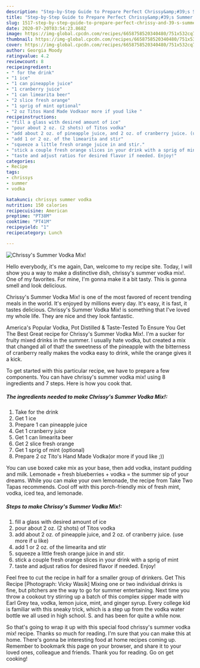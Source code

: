 ```yaml
---
description: "Step-by-Step Guide to Prepare Perfect Chrissy&amp;#39;s Summer Vodka Mix!"
title: "Step-by-Step Guide to Prepare Perfect Chrissy&amp;#39;s Summer Vodka Mix!"
slug: 1517-step-by-step-guide-to-prepare-perfect-chrissy-and-39-s-summer-vodka-mix
date: 2020-07-20T03:54:23.868Z
image: https://img-global.cpcdn.com/recipes/6658758520340480/751x532cq70/chrissys-summer-vodka-mix-recipe-main-photo.jpg
thumbnail: https://img-global.cpcdn.com/recipes/6658758520340480/751x532cq70/chrissys-summer-vodka-mix-recipe-main-photo.jpg
cover: https://img-global.cpcdn.com/recipes/6658758520340480/751x532cq70/chrissys-summer-vodka-mix-recipe-main-photo.jpg
author: Georgia Moody
ratingvalue: 4.2
reviewcount: 8
recipeingredient:
- " for the drink"
- "1 ice"
- "1 can pineapple juice"
- "1 cranberry juice"
- "1 can limearita beer"
- "2 slice fresh orange"
- "1 sprig of mint optional"
- "2 oz Titos Hand Made Vodkaor more if youd like "
recipeinstructions:
- "fill a glass with desired amount of ice"
- "pour about 2 oz. (2 shots) of Titos vodka"
- "add about 2 oz. of pineapple juice, and 2 oz. of cranberry juice. (use more if u like)"
- "add 1 or 2 oz. of the limearita and stir"
- "squeeze a little fresh orange juice in and stir."
- "stick a couple fresh orange slices in your drink with a sprig of mint"
- "taste and adjust ratios for desired flavor if needed. Enjoy!"
categories:
- Recipe
tags:
- chrissys
- summer
- vodka

katakunci: chrissys summer vodka 
nutrition: 150 calories
recipecuisine: American
preptime: "PT38M"
cooktime: "PT41M"
recipeyield: "1"
recipecategory: Lunch

---
```



![Chrissy&#39;s Summer Vodka Mix!](https://img-global.cpcdn.com/recipes/6658758520340480/751x532cq70/chrissys-summer-vodka-mix-recipe-main-photo.jpg)

Hello everybody, it's me again, Dan, welcome to my recipe site. Today, I will show you a way to make a distinctive dish, chrissy&#39;s summer vodka mix!. One of my favorites. For mine, I'm gonna make it a bit tasty. This is gonna smell and look delicious.

Chrissy&#39;s Summer Vodka Mix! is one of the most favored of recent trending meals in the world. It's enjoyed by millions every day. It's easy, it is fast, it tastes delicious. Chrissy&#39;s Summer Vodka Mix! is something that I've loved my whole life. They are nice and they look fantastic.

America&#39;s Popular Vodka, Pot Distilled &amp; Taste-Tested To Ensure You Get The Best Great recipe for Chrissy&#39;s Summer Vodka Mix!. I&#39;m a sucker for fruity mixed drinks in the summer. I usually hate vodka, but created a mix that changed all of that! the sweetness of the pineapple with the bitterness of cranberry really makes the vodka easy to drink, while the orange gives it a kick.


To get started with this particular recipe, we have to prepare a few components. You can have chrissy&#39;s summer vodka mix! using 8 ingredients and 7 steps. Here is how you cook that.

<!--inarticleads1-->

##### The ingredients needed to make Chrissy&#39;s Summer Vodka Mix!:

1. Take  for the drink
1. Get 1 ice
1. Prepare 1 can pineapple juice
1. Get 1 cranberry juice
1. Get 1 can limearita beer
1. Get 2 slice fresh orange
1. Get 1 sprig of mint (optional)
1. Prepare 2 oz Tito&#39;s Hand Made Vodka(or more if youd like ;))


You can use boxed cake mix as your base, then add vodka, instant pudding and milk. Lemonade + fresh blueberries + vodka = the summer sip of your dreams. While you can make your own lemonade, the recipe from Take Two Tapas recommends. Cool off with this porch-friendly mix of fresh mint, vodka, iced tea, and lemonade. 

<!--inarticleads2-->

##### Steps to make Chrissy&#39;s Summer Vodka Mix!:

1. fill a glass with desired amount of ice
1. pour about 2 oz. (2 shots) of Titos vodka
1. add about 2 oz. of pineapple juice, and 2 oz. of cranberry juice. (use more if u like)
1. add 1 or 2 oz. of the limearita and stir
1. squeeze a little fresh orange juice in and stir.
1. stick a couple fresh orange slices in your drink with a sprig of mint
1. taste and adjust ratios for desired flavor if needed. Enjoy!


Feel free to cut the recipe in half for a smaller group of drinkers. Get This Recipe [Photograph: Vicky Wasik] Mixing one or two individual drinks is fine, but pitchers are the way to go for summer entertaining. Next time you throw a cookout try stirring up a batch of this complex sipper made with Earl Grey tea, vodka, lemon juice, mint, and ginger syrup. Every college kid is familiar with this sneaky trick, which is a step up from the vodka water bottle we all used in high school. S. and has been for quite a while now. 

So that's going to wrap it up with this special food chrissy&#39;s summer vodka mix! recipe. Thanks so much for reading. I'm sure that you can make this at home. There's gonna be interesting food at home recipes coming up. Remember to bookmark this page on your browser, and share it to your loved ones, colleague and friends. Thank you for reading. Go on get cooking!
